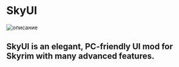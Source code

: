# SkyUI
![описание](https://staticdelivery.nexusmods.com/mods/110/images/3575-0-1431941008.png)
## SkyUI is an elegant, PC-friendly UI mod for Skyrim with many advanced features.

